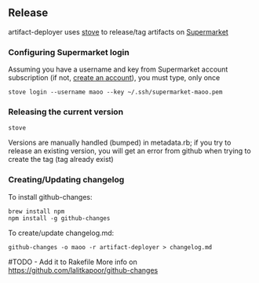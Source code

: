 ## Release

artifact-deployer uses [stove](http://sethvargo.github.io/stove/) to release/tag artifacts on [Supermarket](https://supermarket.chef.io/cookbooks/artifact-deployer)

### Configuring Supermarket login

Assuming you have a username and key from Supermarket account subscription (if not, [create an account](https://manage.chef.io/signup?ref=community)), you must type, only once
```
stove login --username maoo --key ~/.ssh/supermarket-maoo.pem
```

### Releasing the current version

```
stove
```

Versions are manually handled (bumped) in metadata.rb; if you try to release an existing version, you will get an error from github when trying to create the tag (tag already exist)

### Creating/Updating changelog

To install github-changes:
```
brew install npm
npm install -g github-changes
```

To create/update changelog.md:
```
github-changes -o maoo -r artifact-deployer > changelog.md
```
#TODO - Add it to Rakefile
More info on https://github.com/lalitkapoor/github-changes
